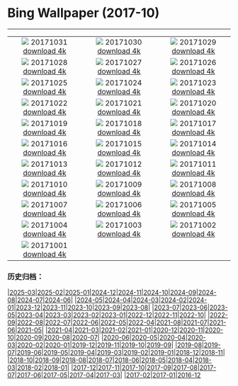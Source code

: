 # Bing Wallpaper (2017-10)
**************
| | | |
| :----: | :----: | :----: |
| ![](https://www.bing.com/az/hprichbg/rb/Uummannaq_ZH-CN11265049839_1920x1080.jpg) 20171031 [download 4k](https://www.bing.com/az/hprichbg/rb/Uummannaq_ZH-CN11265049839_UHD.jpg) | ![](https://www.bing.com/az/hprichbg/rb/HauntedGallery_ZH-CN7884856477_1920x1080.jpg) 20171030 [download 4k](https://www.bing.com/az/hprichbg/rb/HauntedGallery_ZH-CN7884856477_UHD.jpg) | ![](https://www.bing.com/az/hprichbg/rb/InspirationPoint_ZH-CN7836594587_1920x1080.jpg) 20171029 [download 4k](https://www.bing.com/az/hprichbg/rb/InspirationPoint_ZH-CN7836594587_UHD.jpg) |
| ![](https://www.bing.com/az/hprichbg/rb/KyrgyzstanCat_ZH-CN10422392512_1920x1080.jpg) 20171028 [download 4k](https://www.bing.com/az/hprichbg/rb/KyrgyzstanCat_ZH-CN10422392512_UHD.jpg) | ![](https://www.bing.com/az/hprichbg/rb/Cotoneaster_ZH-CN13904488642_1920x1080.jpg) 20171027 [download 4k](https://www.bing.com/az/hprichbg/rb/Cotoneaster_ZH-CN13904488642_UHD.jpg) | ![](https://www.bing.com/az/hprichbg/rb/KemeriBog_ZH-CN10588444178_1920x1080.jpg) 20171026 [download 4k](https://www.bing.com/az/hprichbg/rb/KemeriBog_ZH-CN10588444178_UHD.jpg) |
| ![](https://www.bing.com/az/hprichbg/rb/HallstattAustria_ZH-CN10534000934_1920x1080.jpg) 20171025 [download 4k](https://www.bing.com/az/hprichbg/rb/HallstattAustria_ZH-CN10534000934_UHD.jpg) | ![](https://www.bing.com/az/hprichbg/rb/TahquamenonFalls_ZH-CN9860471458_1920x1080.jpg) 20171024 [download 4k](https://www.bing.com/az/hprichbg/rb/TahquamenonFalls_ZH-CN9860471458_UHD.jpg) | ![](https://www.bing.com/az/hprichbg/rb/CatBaBoats_ZH-CN10815977512_1920x1080.jpg) 20171023 [download 4k](https://www.bing.com/az/hprichbg/rb/CatBaBoats_ZH-CN10815977512_UHD.jpg) |
| ![](https://www.bing.com/az/hprichbg/rb/Forest_ZH-CN16430313748_1920x1080.jpg) 20171022 [download 4k](https://www.bing.com/az/hprichbg/rb/Forest_ZH-CN16430313748_UHD.jpg) | ![](https://www.bing.com/az/hprichbg/rb/AmalfiCathedral_ZH-CN9007250446_1920x1080.jpg) 20171021 [download 4k](https://www.bing.com/az/hprichbg/rb/AmalfiCathedral_ZH-CN9007250446_UHD.jpg) | ![](https://www.bing.com/az/hprichbg/rb/HawaiiWave_ZH-CN13164844408_1920x1080.jpg) 20171020 [download 4k](https://www.bing.com/az/hprichbg/rb/HawaiiWave_ZH-CN13164844408_UHD.jpg) |
| ![](https://www.bing.com/az/hprichbg/rb/LaGrandeNomade_ZH-CN10098798714_1920x1080.jpg) 20171019 [download 4k](https://www.bing.com/az/hprichbg/rb/LaGrandeNomade_ZH-CN10098798714_UHD.jpg) | ![](https://www.bing.com/az/hprichbg/rb/GreatSaltLake_ZH-CN12553220159_1920x1080.jpg) 20171018 [download 4k](https://www.bing.com/az/hprichbg/rb/GreatSaltLake_ZH-CN12553220159_UHD.jpg) | ![](https://www.bing.com/az/hprichbg/rb/Consuegra_ZH-CN10542201464_1920x1080.jpg) 20171017 [download 4k](https://www.bing.com/az/hprichbg/rb/Consuegra_ZH-CN10542201464_UHD.jpg) |
| ![](https://www.bing.com/az/hprichbg/rb/ElkValleyVideo_ZH-CN7645555683_1920x1080.jpg) 20171016 [download 4k](https://www.bing.com/az/hprichbg/rb/ElkValleyVideo_ZH-CN7645555683_UHD.jpg) | ![](https://www.bing.com/az/hprichbg/rb/ElandAntelope_ZH-CN15342367318_1920x1080.jpg) 20171015 [download 4k](https://www.bing.com/az/hprichbg/rb/ElandAntelope_ZH-CN15342367318_UHD.jpg) | ![](https://www.bing.com/az/hprichbg/rb/DerwentDam_ZH-CN8389406299_1920x1080.jpg) 20171014 [download 4k](https://www.bing.com/az/hprichbg/rb/DerwentDam_ZH-CN8389406299_UHD.jpg) |
| ![](https://www.bing.com/az/hprichbg/rb/ScreechOwl_ZH-CN8838787484_1920x1080.jpg) 20171013 [download 4k](https://www.bing.com/az/hprichbg/rb/ScreechOwl_ZH-CN8838787484_UHD.jpg) | ![](https://www.bing.com/az/hprichbg/rb/CoastalBeech_ZH-CN8739604309_1920x1080.jpg) 20171012 [download 4k](https://www.bing.com/az/hprichbg/rb/CoastalBeech_ZH-CN8739604309_UHD.jpg) | ![](https://www.bing.com/az/hprichbg/rb/LittleAuks_ZH-CN9796184036_1920x1080.jpg) 20171011 [download 4k](https://www.bing.com/az/hprichbg/rb/LittleAuks_ZH-CN9796184036_UHD.jpg) |
| ![](https://www.bing.com/az/hprichbg/rb/Rapadalen_ZH-CN11779950174_1920x1080.jpg) 20171010 [download 4k](https://www.bing.com/az/hprichbg/rb/Rapadalen_ZH-CN11779950174_UHD.jpg) | ![](https://www.bing.com/az/hprichbg/rb/SoyuzReturn_ZH-CN9848773206_1920x1080.jpg) 20171009 [download 4k](https://www.bing.com/az/hprichbg/rb/SoyuzReturn_ZH-CN9848773206_UHD.jpg) | ![](https://www.bing.com/az/hprichbg/rb/OrionNebula_ZH-CN10007648454_1920x1080.jpg) 20171008 [download 4k](https://www.bing.com/az/hprichbg/rb/OrionNebula_ZH-CN10007648454_UHD.jpg) |
| ![](https://www.bing.com/az/hprichbg/rb/Mapleleaf_ZH-CN9491310356_1920x1080.jpg) 20171007 [download 4k](https://www.bing.com/az/hprichbg/rb/Mapleleaf_ZH-CN9491310356_UHD.jpg) | ![](https://www.bing.com/az/hprichbg/rb/VallesMarineris_ZH-CN10598461085_1920x1080.jpg) 20171006 [download 4k](https://www.bing.com/az/hprichbg/rb/VallesMarineris_ZH-CN10598461085_UHD.jpg) | ![](https://www.bing.com/az/hprichbg/rb/SweetChestnut_ZH-CN10220364928_1920x1080.jpg) 20171005 [download 4k](https://www.bing.com/az/hprichbg/rb/SweetChestnut_ZH-CN10220364928_UHD.jpg) |
| ![](https://www.bing.com/az/hprichbg/rb/SXSWTelescope_ZH-CN10124722940_1920x1080.jpg) 20171004 [download 4k](https://www.bing.com/az/hprichbg/rb/SXSWTelescope_ZH-CN10124722940_UHD.jpg) | ![](https://www.bing.com/az/hprichbg/rb/Mooncake_ZH-CN10274798301_1920x1080.jpg) 20171003 [download 4k](https://www.bing.com/az/hprichbg/rb/Mooncake_ZH-CN10274798301_UHD.jpg) | ![](https://www.bing.com/az/hprichbg/rb/TimiderteKasbah_ZH-CN11865163382_1920x1080.jpg) 20171002 [download 4k](https://www.bing.com/az/hprichbg/rb/TimiderteKasbah_ZH-CN11865163382_UHD.jpg) |
| ![](https://www.bing.com/az/hprichbg/rb/RioGrandeCottonwood_ZH-CN10631006696_1920x1080.jpg) 20171001 [download 4k](https://www.bing.com/az/hprichbg/rb/RioGrandeCottonwood_ZH-CN10631006696_UHD.jpg) |  |  |

### 历史归档：

|[2025-03](/2025-03/2025-03.md)|[2025-02](/2025-02/2025-02.md)|[2025-01](/2025-01/2025-01.md)|[2024-12](/2024-12/2024-12.md)|[2024-11](/2024-11/2024-11.md)|[2024-10](/2024-10/2024-10.md)|[2024-09](/2024-09/2024-09.md)|[2024-08](/2024-08/2024-08.md)|[2024-07](/2024-07/2024-07.md)|[2024-06](/2024-06/2024-06.md)|
|[2024-05](/2024-05/2024-05.md)|[2024-04](/2024-04/2024-04.md)|[2024-03](/2024-03/2024-03.md)|[2024-02](/2024-02/2024-02.md)|[2024-01](/2024-01/2024-01.md)|[2023-12](/2023-12/2023-12.md)|[2023-11](/2023-11/2023-11.md)|[2023-10](/2023-10/2023-10.md)|[2023-09](/2023-09/2023-09.md)|[2023-08](/2023-08/2023-08.md)|
|[2023-07](/2023-07/2023-07.md)|[2023-06](/2023-06/2023-06.md)|[2023-05](/2023-05/2023-05.md)|[2023-04](/2023-04/2023-04.md)|[2023-03](/2023-03/2023-03.md)|[2023-02](/2023-02/2023-02.md)|[2023-01](/2023-01/2023-01.md)|[2022-12](/2022-12/2022-12.md)|[2022-11](/2022-11/2022-11.md)|[2022-10](/2022-10/2022-10.md)|
|[2022-09](/2022-09/2022-09.md)|[2022-08](/2022-08/2022-08.md)|[2022-07](/2022-07/2022-07.md)|[2022-06](/2022-06/2022-06.md)|[2022-05](/2022-05/2022-05.md)|[2022-04](/2022-04/2022-04.md)|[2021-08](/2021-08/2021-08.md)|[2021-07](/2021-07/2021-07.md)|[2021-06](/2021-06/2021-06.md)|[2021-05](/2021-05/2021-05.md)|
|[2021-04](/2021-04/2021-04.md)|[2021-03](/2021-03/2021-03.md)|[2021-02](/2021-02/2021-02.md)|[2021-01](/2021-01/2021-01.md)|[2020-12](/2020-12/2020-12.md)|[2020-11](/2020-11/2020-11.md)|[2020-10](/2020-10/2020-10.md)|[2020-09](/2020-09/2020-09.md)|[2020-08](/2020-08/2020-08.md)|[2020-07](/2020-07/2020-07.md)|
|[2020-06](/2020-06/2020-06.md)|[2020-05](/2020-05/2020-05.md)|[2020-04](/2020-04/2020-04.md)|[2020-03](/2020-03/2020-03.md)|[2020-02](/2020-02/2020-02.md)|[2020-01](/2020-01/2020-01.md)|[2019-12](/2019-12/2019-12.md)|[2019-11](/2019-11/2019-11.md)|[2019-10](/2019-10/2019-10.md)|[2019-09](/2019-09/2019-09.md)|
|[2019-08](/2019-08/2019-08.md)|[2019-07](/2019-07/2019-07.md)|[2019-06](/2019-06/2019-06.md)|[2019-05](/2019-05/2019-05.md)|[2019-04](/2019-04/2019-04.md)|[2019-03](/2019-03/2019-03.md)|[2019-02](/2019-02/2019-02.md)|[2019-01](/2019-01/2019-01.md)|[2018-12](/2018-12/2018-12.md)|[2018-11](/2018-11/2018-11.md)|
|[2018-10](/2018-10/2018-10.md)|[2018-09](/2018-09/2018-09.md)|[2018-08](/2018-08/2018-08.md)|[2018-07](/2018-07/2018-07.md)|[2018-06](/2018-06/2018-06.md)|[2018-05](/2018-05/2018-05.md)|[2018-04](/2018-04/2018-04.md)|[2018-03](/2018-03/2018-03.md)|[2018-02](/2018-02/2018-02.md)|[2018-01](/2018-01/2018-01.md)|
|[2017-12](/2017-12/2017-12.md)|[2017-11](/2017-11/2017-11.md)|[2017-10](/2017-10/2017-10.md)|[2017-09](/2017-09/2017-09.md)|[2017-08](/2017-08/2017-08.md)|[2017-07](/2017-07/2017-07.md)|[2017-06](/2017-06/2017-06.md)|[2017-05](/2017-05/2017-05.md)|[2017-04](/2017-04/2017-04.md)|[2017-03](/2017-03/2017-03.md)|
|[2017-02](/2017-02/2017-02.md)|[2017-01](/2017-01/2017-01.md)|[2016-12](/2016-12/2016-12.md)